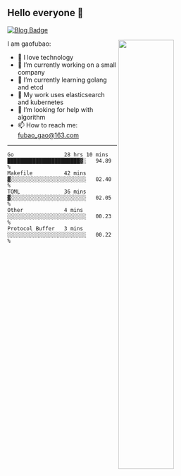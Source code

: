 ## Hello everyone 👋

[![Blog Badge](https://img.shields.io/badge/blog-60k+%20pageview-brightgreen)](https://www.jianshu.com/u/d777ec56a358)

<img align="right" width="50%" src="https://github-readme-stats.vercel.app/api?username=gaofubao&theme=dark">

I am gaofubao:

- 🔭 I love technology
- 🌱 I’m currently working on a small company
- 👯 I’m currently learning golang and etcd
- 💬 My work uses elasticsearch and kubernetes
- 🤔 I’m looking for help with algorithm
- 📫 How to reach me: fubao_gao@163.com

---


<!--START_SECTION:waka-->
```text
Go                28 hrs 10 mins  ███████████████████████▓░   94.89 % 
Makefile          42 mins         ▓░░░░░░░░░░░░░░░░░░░░░░░░   02.40 % 
TOML              36 mins         ▓░░░░░░░░░░░░░░░░░░░░░░░░   02.05 % 
Other             4 mins          ░░░░░░░░░░░░░░░░░░░░░░░░░   00.23 % 
Protocol Buffer   3 mins          ░░░░░░░░░░░░░░░░░░░░░░░░░   00.22 % 
```
<!--END_SECTION:waka-->
